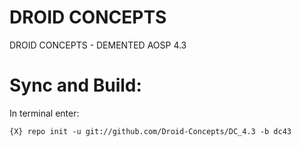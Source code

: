 DROID CONCEPTS
==============

DROID CONCEPTS - DEMENTED AOSP 4.3

Sync and Build:
===============

In terminal enter:

    {X} repo init -u git://github.com/Droid-Concepts/DC_4.3 -b dc43

